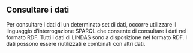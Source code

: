 ## Consultare i dati

Per consultare i dati di un determinato set di dati, occorre utilizzare il linguaggio d’interrogazione SPARQL che consente di consultare i dati nel formato RDF. Tutti i dati di LINDAS sono a disposizione nel formato RDF. I dati possono essere riutilizzati e combinati con altri dati.
